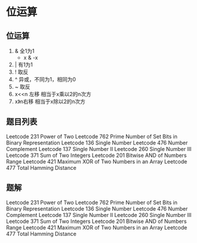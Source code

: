 # 位运算

## 位运算

1. & 全1为1
   + x & -x
2. | 有1为1
3. ! 取反
4. ^ 异或，不同为1，相同为0
5. ~ 取反
6. x<<n 左移 相当于x乘以2的n次方
7. x》n右移 相当于x除以2的n次方

## 题目列表

Leetcode 231 Power of Two 
Leetcode 762 Prime Number of Set Bits in Binary Representation
Leetcode 136 Single Number 
Leetcode 476 Number Complement
Leetcode 137 Single Number II 
Leetcode 260 Single Number III
Leetcode 371 Sum of Two Integers 
Leetcode 201 Bitwise AND of Numbers Range 
Leetcode 421 Maximum XOR of Two Numbers in an Array 
Leetcode 477 Total Hamming Distance 

## 题解

Leetcode 231 Power of Two 
Leetcode 762 Prime Number of Set Bits in Binary Representation
Leetcode 136 Single Number 
Leetcode 476 Number Complement
Leetcode 137 Single Number II 
Leetcode 260 Single Number III
Leetcode 371 Sum of Two Integers 
Leetcode 201 Bitwise AND of Numbers Range 
Leetcode 421 Maximum XOR of Two Numbers in an Array 
Leetcode 477 Total Hamming Distance 